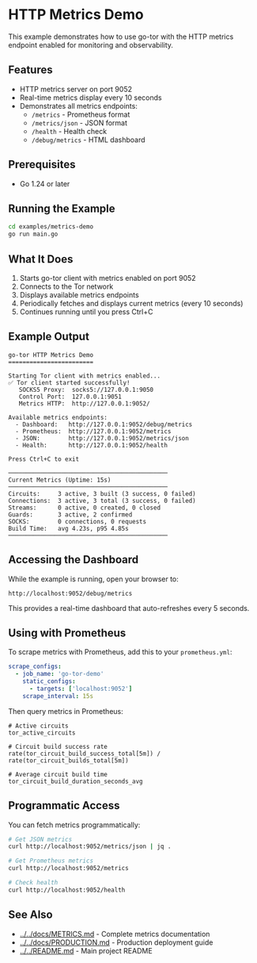 # HTTP Metrics Demo

This example demonstrates how to use go-tor with the HTTP metrics endpoint enabled for monitoring and observability.

## Features

- HTTP metrics server on port 9052
- Real-time metrics display every 10 seconds
- Demonstrates all metrics endpoints:
  - `/metrics` - Prometheus format
  - `/metrics/json` - JSON format
  - `/health` - Health check
  - `/debug/metrics` - HTML dashboard

## Prerequisites

- Go 1.24 or later

## Running the Example

```bash
cd examples/metrics-demo
go run main.go
```

## What It Does

1. Starts go-tor client with metrics enabled on port 9052
2. Connects to the Tor network
3. Displays available metrics endpoints
4. Periodically fetches and displays current metrics (every 10 seconds)
5. Continues running until you press Ctrl+C

## Example Output

```
go-tor HTTP Metrics Demo
========================

Starting Tor client with metrics enabled...
✅ Tor client started successfully!
   SOCKS5 Proxy:  socks5://127.0.0.1:9050
   Control Port:  127.0.0.1:9051
   Metrics HTTP:  http://127.0.0.1:9052/

Available metrics endpoints:
  - Dashboard:   http://127.0.0.1:9052/debug/metrics
  - Prometheus:  http://127.0.0.1:9052/metrics
  - JSON:        http://127.0.0.1:9052/metrics/json
  - Health:      http://127.0.0.1:9052/health

Press Ctrl+C to exit

─────────────────────────────────────────────
Current Metrics (Uptime: 15s)
─────────────────────────────────────────────
Circuits:     3 active, 3 built (3 success, 0 failed)
Connections:  3 active, 3 total (3 success, 0 failed)
Streams:      0 active, 0 created, 0 closed
Guards:       3 active, 2 confirmed
SOCKS:        0 connections, 0 requests
Build Time:   avg 4.23s, p95 4.85s
─────────────────────────────────────────────
```

## Accessing the Dashboard

While the example is running, open your browser to:

```
http://localhost:9052/debug/metrics
```

This provides a real-time dashboard that auto-refreshes every 5 seconds.

## Using with Prometheus

To scrape metrics with Prometheus, add this to your `prometheus.yml`:

```yaml
scrape_configs:
  - job_name: 'go-tor-demo'
    static_configs:
      - targets: ['localhost:9052']
    scrape_interval: 15s
```

Then query metrics in Prometheus:

```
# Active circuits
tor_active_circuits

# Circuit build success rate
rate(tor_circuit_build_success_total[5m]) / rate(tor_circuit_builds_total[5m])

# Average circuit build time
tor_circuit_build_duration_seconds_avg
```

## Programmatic Access

You can fetch metrics programmatically:

```bash
# Get JSON metrics
curl http://localhost:9052/metrics/json | jq .

# Get Prometheus metrics
curl http://localhost:9052/metrics

# Check health
curl http://localhost:9052/health
```

## See Also

- [../../docs/METRICS.md](../../docs/METRICS.md) - Complete metrics documentation
- [../../docs/PRODUCTION.md](../../docs/PRODUCTION.md) - Production deployment guide
- [../../README.md](../../README.md) - Main project README
